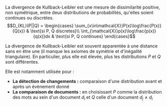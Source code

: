 

La divergence de Kullback-Leibler est une mesure de dissimilarité positive, non symétrique, entre deux distributions de probabilités, qu'elles soient continues ou discrètes.
$$D_{KL}(P||Q) = 
\begin{cases}
	\sum_{x\in\mathcal{X}}P(x)\log\frac{P(x)}{Q(x)} & \text{si P, Q discretes}\\
	\int_{\mathcal{X}}p(x)\log\frac{p(x)}{q(x)}dx & \text{si P, Q continues}
\end{cases}$$

La divergence de Kullback-Leibler est souvent apparentée à une distance sans en être une (il manque les axiomes de symétrie et d'inégalité triangulaire). En particulier, plus elle est élevée, plus les distributions $P$ et $Q$ sont différentes.

Elle est notamment utilisée pour :
- **La détection de changements :** comparaison d'une distribution avant et après un évènement donné
- **La comparaison de documents :** en choisissant $P$ comme la distribution des mots au sein d'un document $d_i$ et $Q$ celle d'un document $d_j\neq d_i$